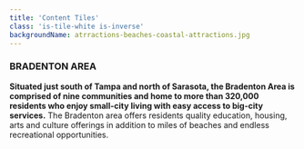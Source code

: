 ```yaml
---
title: 'Content Tiles'
class: 'is-tile-white is-inverse'
backgroundName: atrractions-beaches-coastal-attractions.jpg
---
```


### BRADENTON AREA

**Situated just south of Tampa and north of Sarasota, the Bradenton Area is comprised of nine communities and home to more than 320,000 residents who enjoy small-city living with easy access to big-city services.** The Bradenton area offers residents quality education, housing, arts and culture offerings in addition to miles of beaches and endless recreational opportunities.
